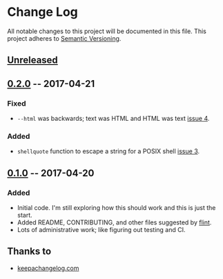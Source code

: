 Change Log
==========

All notable changes to this project will be documented in this file. This project adheres to [Semantic Versioning].

[Unreleased]
------------

[0.2.0] -- 2017-04-21
---------------------

### Fixed

-   `--html` was backwards; text was HTML and HTML was text [issue 4].

### Added

-   `shellquote` function to escape a string for a POSIX shell [issue 3].

[0.1.0] -- 2017-04-20
---------------------

### Added

-   Initial code. I'm still exploring how this should work and this is just the start.
-   Added README, CONTRIBUTING, and other files suggested by [flint].
-   Lots of administrative work; like figuring out testing and CI.

Thanks to
---------

-   [keepachangelog.com]

  [Semantic Versioning]: http://semver.org/
  [Unreleased]: https://github.com/docwhat/temple/compare/v0.1.0...HEAD
  [0.2.0]: https://github.com/docwhat/temple/commits/v0.2.0
  [issue 4]: https://github.com/docwhat/temple/issues/4
  [issue 3]: https://github.com/docwhat/temple/issues/3
  [0.1.0]: https://github.com/docwhat/temple/commits/v0.1.0...v0.2.0
  [flint]: https://github.com/pengwynn/flint
  [keepachangelog.com]: http://keepachangelog.com/

